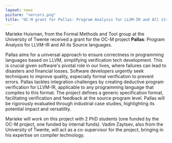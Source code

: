 ```yaml
---
layout: news
picture: "vercors.png"
title: "OC-M grant for Pallas: Program Analysis for LLVM-IR and All its Source languages"
---
```


Marieke Huisman, from the Formal Methods and Tool group at the University of Twente received a grant for the OC-M project __Pallas__: Program Analysis for LLVM-IR and All its Source languages. 

Pallas aims for a universal approach to ensure correctness in programming languages based on LLVM, simplifying verification tech development. This is crucial given software's pivotal role in our lives, where failures can lead to disasters and financial losses. Software developers urgently seek techniques to improve quality, especially formal verification to prevent errors. Pallas tackles integration challenges by creating deductive program verification for LLVM-IR, applicable to any programming language that compiles to this format. The project defines a generic specification format, facilitating verification and feedback at the source program level. Pallas will be rigorously evaluated through industrial case studies, highlighting its potential impact and versatility. 

Marieke will work on this project with 2 PhD students (one funded by the OC-M project, one funded by internal funds).
Vadim Zaytsev, also from the University of Twente, will act as a co-supervisor for the project, bringing in his expertise on compiler technology. 